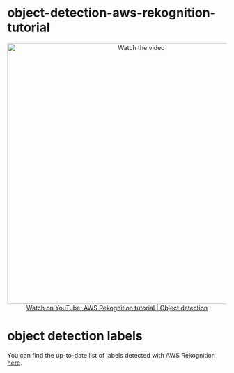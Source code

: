 #  object-detection-aws-rekognition-tutorial

<p align="center">
<a href="https://www.youtube.com/watch?v=J7gFN0GqU7M">
    <img width="600" src="https://www.canva.com/design/DAGNedkK6Cg/sMu5pGNuPiF4TD2f0q0TwQ/view?utm_content=DAGNedkK6Cg&utm_campaign=designshare&utm_medium=link&utm_source=editor" alt="Watch the video">
    </br>Watch on YouTube: AWS Rekognition tutorial | Object detection
</a>
</p>


# object detection labels

You can find the up-to-date list of labels detected with AWS Rekognition [here](https://docs.aws.amazon.com/rekognition/latest/dg/labels.html).
